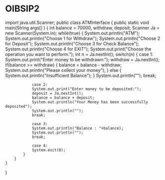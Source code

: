 # OIBSIP2
import java.util.Scanner;
public class ATMInterface
{
    public static void main(String args[] )
    { 
        int balance = 70000, withdraw, deposit;
        Scanner Ja = new Scanner(System.in);
        while(true)
        {
            System.out.println("ATM");
            System.out.println("Choose 1 for Withdraw");
            System.out.println("Choose 2 for Deposit");
            System.out.println("Choose 3 for Check Balance");
            System.out.println("Choose 4 for EXIT");
            System.out.print("Choose the operation you want to perform:");
            int n = Ja.nextInt();
            switch(n)
            {
                case 1:
                System.out.print("Enter money to be withdrawn:");
                withdraw = Ja.nextInt();
                if(balance >= withdraw)
                {
                    balance = balance - withdraw;
                    System.out.println("Please collect your money");
                }
                else
                {
                    System.out.println("Insufficient Balance");
                }
                System.out.println("");
                break;
 
                case 2:
                System.out.print("Enter money to be deposited:");
                deposit = Ja.nextInt();
                balance = balance + deposit;
                System.out.println("Your Money has been successfully deposited");
                System.out.println("");
                break;
 
                case 3:
                System.out.println("Balance : "+balance);
                System.out.println("");
                break;
 
                case 4:
                System.exit(0);
            }
        }
    }
}    
        
